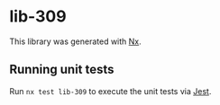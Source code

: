 # lib-309

This library was generated with [Nx](https://nx.dev).

## Running unit tests

Run `nx test lib-309` to execute the unit tests via [Jest](https://jestjs.io).
